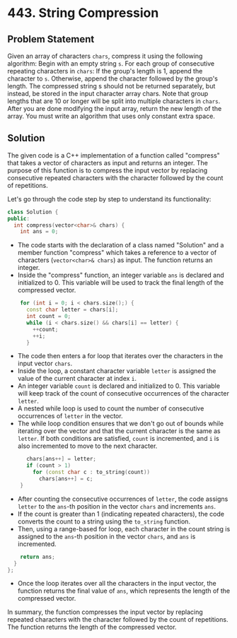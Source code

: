 # 443. String Compression
## Problem Statement
Given an array of characters `chars`, compress it using the following algorithm:
Begin with an empty string `s`. For each group of consecutive repeating characters in `chars`:
If the group's length is 1, append the character to `s`.
Otherwise, append the character followed by the group's length.
The compressed string s should not be returned separately, but instead, be stored in the input character array chars. Note that group lengths that are 10 or longer will be split into multiple characters in `chars`.
After you are done modifying the input array, return the new length of the array.
You must write an algorithm that uses only constant extra space.
## Solution
The given code is a C++ implementation of a function called "compress" that takes a vector of characters as input and returns an integer. The purpose of this function is to compress the input vector by replacing consecutive repeated characters with the character followed by the count of repetitions.

Let's go through the code step by step to understand its functionality:

```cpp
class Solution {
public:
  int compress(vector<char>& chars) {
    int ans = 0;
```

- The code starts with the declaration of a class named "Solution" and a member function "compress" which takes a reference to a vector of characters (`vector<char>& chars`) as input. The function returns an integer.
- Inside the "compress" function, an integer variable `ans` is declared and initialized to 0. This variable will be used to track the final length of the compressed vector.

```cpp
    for (int i = 0; i < chars.size();) {
      const char letter = chars[i];
      int count = 0;
      while (i < chars.size() && chars[i] == letter) {
        ++count;
        ++i;
      }
```

- The code then enters a for loop that iterates over the characters in the input vector `chars`.
- Inside the loop, a constant character variable `letter` is assigned the value of the current character at index `i`.
- An integer variable `count` is declared and initialized to 0. This variable will keep track of the count of consecutive occurrences of the character `letter`.
- A nested while loop is used to count the number of consecutive occurrences of `letter` in the vector.
- The while loop condition ensures that we don't go out of bounds while iterating over the vector and that the current character is the same as `letter`. If both conditions are satisfied, `count` is incremented, and `i` is also incremented to move to the next character.

```cpp
      chars[ans++] = letter;
      if (count > 1)
        for (const char c : to_string(count))
          chars[ans++] = c;
    }
```

- After counting the consecutive occurrences of `letter`, the code assigns `letter` to the `ans`-th position in the vector `chars` and increments `ans`.
- If the count is greater than 1 (indicating repeated characters), the code converts the count to a string using the `to_string` function.
- Then, using a range-based for loop, each character in the count string is assigned to the `ans`-th position in the vector `chars`, and `ans` is incremented.

```cpp
    return ans;
  }
};
```

- Once the loop iterates over all the characters in the input vector, the function returns the final value of `ans`, which represents the length of the compressed vector.

In summary, the function compresses the input vector by replacing repeated characters with the character followed by the count of repetitions. The function returns the length of the compressed vector.
